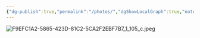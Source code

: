 ```yaml
---
{"dg-publish":true,"permalink":"/photos/","dgShowLocalGraph":true,"noteIcon":"","created":"2025-08-31T18:58:17.824-04:00","updated":"2025-09-14T18:31:38.834-04:00"}
---
```




![F9EFC1A2-5865-423D-81C2-5CA2F2EBF7B7_1_105_c.jpeg](/img/user/F9EFC1A2-5865-423D-81C2-5CA2F2EBF7B7_1_105_c.jpeg)



